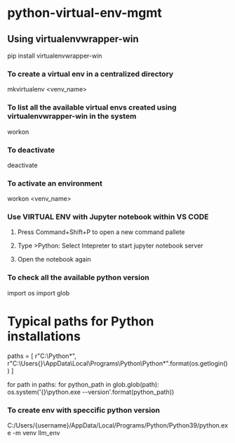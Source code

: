 # python-virtual-env-mgmt


## Using virtualenvwrapper-win

pip install virtualenvwrapper-win

### To create a virtual env in a centralized directory
mkvirtualenv <venv_name>           
 
### To list all the available virtual envs created using virtualenvwrapper-win in the system    
workon

### To deactivate
deactivate

### To activate an environment  
workon <venv_name>
  



### Use VIRTUAL ENV with Jupyter notebook within VS CODE

1) Press Command+Shift+P to open a new command pallete

2) Type >Python: Select Intepreter to start jupyter notebook server

3) Open the notebook again


### To check all the available python version

import os
import glob

# Typical paths for Python installations
paths = [
    r"C:\Python*",
    r"C:\Users\{}\AppData\Local\Programs\Python\Python*".format(os.getlogin())
]

for path in paths:
    for python_path in glob.glob(path):
        os.system('{}\python.exe --version'.format(python_path))


### To create env with speccific python version


C:/Users/{username}/AppData/Local/Programs/Python/Python39/python.exe -m venv llm_env
